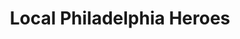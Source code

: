 ---
pid: ch468
title: Local Philadelphia Heroes
location_transcription: Multiple
coordinates: "[-75.162894140218, 39.952352402915]"
zipcode: '19102'
gen_neighborhood: Center City
neighborhood: Rittenhouse Square,Avenue of The Arts
outside_phl: 
age: '36'
age_range: 30-39
instagram: 
image_file_name: ch_468.jpg
proposal_transcription: Monument/Museum to living people who are from different neighborhoods
  in Philadelphia who influence/advocate for social change and justice in their communities.
topic: Neighborhoods,Social Justice
topic_summary: 0, 0, 0
type: Museum
keywords_other: 
credit: Lawrence Oresanya
image_labels: 
twitter: 
facebook: 
permalink: "/monuments/ch468/"
layout: item-page
---